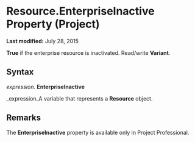 
# Resource.EnterpriseInactive Property (Project)

 **Last modified:** July 28, 2015

 **True** if the enterprise resource is inactivated. Read/write **Variant**.

## Syntax

 _expression_. **EnterpriseInactive**

 _expression_A variable that represents a  **Resource** object.


## Remarks

The  **EnterpriseInactive** property is available only in Project Professional.

